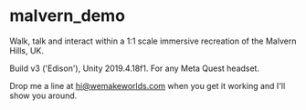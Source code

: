 # malvern_demo

Walk, talk and interact within a 1:1 scale immersive recreation of the Malvern Hills, UK.

Build v3 ('Edison'), Unity 2019.4.18f1. For any Meta Quest headset.

Drop me a line at hi@wemakeworlds.com when you get it working and I'll show you around.
